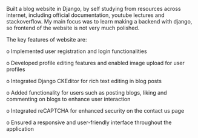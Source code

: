 Built a blog website in Django, by self studying from resources across internet, including official documentation, youtube lectures and stackoverflow. My main focus was to learn making a backend with django, so frontend of the website is not very much polished.

The key features of website are:

o Implemented user registration and login functionalities

o Developed profile editing features and enabled image upload for user profiles

o Integrated Django CKEditor for rich text editing in blog posts

o Added functionality for users such as posting blogs, liking and commenting on blogs to enhance user interaction

o Integrated reCAPTCHA for enhanced security on the contact us page

o Ensured a responsive and user-friendly interface throughout the application
